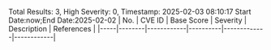 Total Results: 3, High Severity: 0, Timestamp: 2025-02-03 08:10:17
Start Date:now;End Date:2025-02-02
| No. | CVE ID | Base Score | Severity | Description | References |
|-----|--------|------------|----------|-------------|------------|
